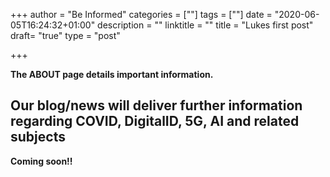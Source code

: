 +++
author = "Be Informed"
categories = [""]
tags = [""]
date = "2020-06-05T16:24:32+01:00"
description = ""
linktitle = ""
title = "Lukes first post"
draft= "true"
type = "post"

+++



**The ABOUT page details important information.**

## Our blog/news will deliver further information regarding COVID, DigitalID, 5G, AI and related subjects

**Coming soon!!**



